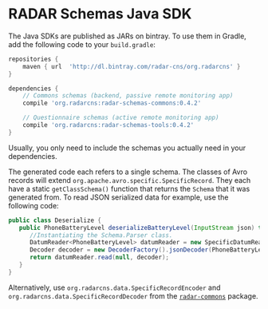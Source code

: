 # RADAR Schemas Java SDK

The Java SDKs are published as JARs on bintray. To use them in Gradle, add the following code to your `build.gradle`:

```gradle
repositories {
    maven { url  'http://dl.bintray.com/radar-cns/org.radarcns' }
}

dependencies {
    // Commons schemas (backend, passive remote monitoring app)
    compile 'org.radarcns:radar-schemas-commons:0.4.2'

    // Questionnaire schemas (active remote monitoring app)
    compile 'org.radarcns:radar-schemas-tools:0.4.2'
}
```
Usually, you only need to include the schemas you actually need in your dependencies.

The generated code each refers to a single schema. The classes of Avro records will extend `org.apache.avro.specific.SpecificRecord`. They each have a static `getClassSchema()` function that returns the `Schema` that it was generated from. To read JSON serialized data for example, use the following code:

```java
public class Deserialize {
   public PhoneBatteryLevel deserializeBatteryLevel(InputStream json) throws Exception {
      //Instantiating the Schema.Parser class.
      DatumReader<PhoneBatteryLevel> datumReader = new SpecificDatumReader<>(PhoneBatteryLevel.class);
      Decoder decoder = new DecoderFactory().jsonDecoder(PhoneBatteryLevel.getClassSchema(), outputStream);
      return datumReader.read(null, decoder);
   }
}
```

Alternatively, use `org.radarcns.data.SpecificRecordEncoder` and `org.radarcns.data.SpecificRecordDecoder` from the [`radar-commons`](https://github.com/RADAR-base/radar-commons) package.
